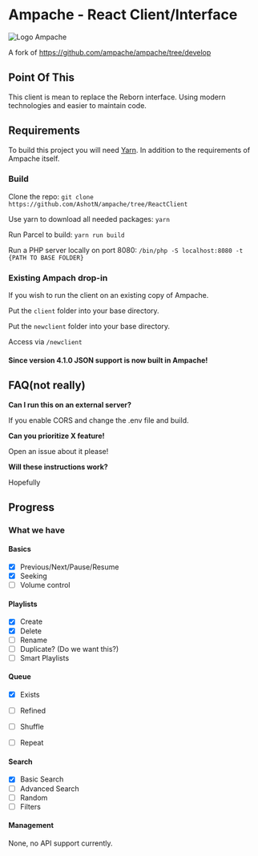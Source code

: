 # Ampache - React Client/Interface

![Logo](http://ampache.org/img/logo/ampache-logo_x64.png) Ampache

A fork of https://github.com/ampache/ampache/tree/develop

## Point Of This
This client is mean to replace the Reborn interface. Using modern technologies and easier to maintain code.


## Requirements

To build this project you will need [Yarn](https://yarnpkg.com/lang/en/docs/install/). In addition to the requirements of Ampache itself.

### Build
Clone the repo: `git clone https://github.com/AshotN/ampache/tree/ReactClient`

Use yarn to download all needed packages: `yarn`

Run Parcel to build: `yarn run build`

Run a PHP server locally on port 8080: `/bin/php -S localhost:8080 -t {PATH TO BASE FOLDER}`


### Existing Ampach drop-in
If you wish to run the client on an existing copy of Ampache. 

Put the `client` folder into your base directory. 

Put the `newclient` folder into your base directory. 

Access via `/newclient`


#### Since version 4.1.0 JSON support is now built in Ampache!

## FAQ(not really)


**Can I run this on an external server?** 

If you enable CORS and change the .env file and build.

**Can you prioritize X feature!** 

Open an issue about it please!

**Will these instructions work?** 

Hopefully 

## Progress
### What we have

#### Basics
- [x] Previous/Next/Pause/Resume
- [x] Seeking
- [ ] Volume control

#### Playlists
- [x] Create
- [x] Delete
- [ ] Rename
- [ ] Duplicate? (Do we want this?)
- [ ] Smart Playlists

#### Queue
- [x] Exists
- [ ] Refined
- [ ] Shuffle
- [ ] Repeat


#### Search
- [x] Basic Search
- [ ] Advanced Search
- [ ] Random
- [ ] Filters

#### Management
None, no API support currently.
